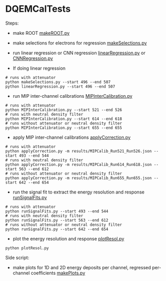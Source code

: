 # DQEMCalTests

Steps:
- make ROOT [makeROOT.py](makeROOT.py)
- make selections for electrons for regression [makeSelections.py](makeSelections.py)
- run linear regression or CNN regression [linearRegression.py](linearRegression.py) or [CNNRegression.py](CNNRegression.py)

- If doing linear regression
```
# runs with attenuator
python makeSelections.py --start 496 --end 507
python linearRegression.py --start 496 --end 507
```

- run MIP inter-channel calibrations [MIPInterCalibration.py](MIPInterCalibration.py)
```
# runs with attenuator
python MIPInterCalibration.py --start 521 --end 526
# runs with neutral density filter
python MIPInterCalibration.py --start 614 --end 618
# runs without attenuator or neutral density filter
python MIPInterCalibration.py --start 655 --end 655
```
- apply MIP inter-channel calibrations [applyCorrection.py](applyCorrection.py)
```
# runs with attenuator
python applyCorrection.py -m results/MIPCalib_Run521_Run526.json --start 493 --end 544
# runs with neutral density filter
python applyCorrection.py -m results/MIPCalib_Run614_Run618.json --start 563 --end 612
# runs without attenuator or neutral density filter
python applyCorrection.py -m results/MIPCalib_Run655_Run655.json --start 642 --end 654
```

- run the signal fit to extract the energy resolution and response [runSignalFits.py](runSignalFits.py)
```
# runs with attenuator
python runSignalFits.py --start 493 --end 544
# runs with neutral density filter
python runSignalFits.py --start 563 --end 612
# runs without attenuator or neutral density filter
python runSignalFits.py --start 642 --end 654
```

- plot the energy resolution and response [plotResol.py](plotResol.py)
```
python plotResol.py
```

Side script:
- make plots for 1D and 2D energy deposits per channel, regressed per-channel coefficients [makePlots.py](makePlots.py)